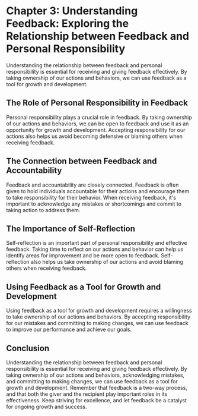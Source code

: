 Chapter 3: Understanding Feedback: Exploring the Relationship between Feedback and Personal Responsibility
==========================================================================================================

Understanding the relationship between feedback and personal responsibility is essential for receiving and giving feedback effectively. By taking ownership of our actions and behaviors, we can use feedback as a tool for growth and development.

The Role of Personal Responsibility in Feedback
-----------------------------------------------

Personal responsibility plays a crucial role in feedback. By taking ownership of our actions and behaviors, we can be open to feedback and use it as an opportunity for growth and development. Accepting responsibility for our actions also helps us avoid becoming defensive or blaming others when receiving feedback.

The Connection between Feedback and Accountability
--------------------------------------------------

Feedback and accountability are closely connected. Feedback is often given to hold individuals accountable for their actions and encourage them to take responsibility for their behavior. When receiving feedback, it's important to acknowledge any mistakes or shortcomings and commit to taking action to address them.

The Importance of Self-Reflection
---------------------------------

Self-reflection is an important part of personal responsibility and effective feedback. Taking time to reflect on our actions and behavior can help us identify areas for improvement and be more open to feedback. Self-reflection also helps us take ownership of our actions and avoid blaming others when receiving feedback.

Using Feedback as a Tool for Growth and Development
---------------------------------------------------

Using feedback as a tool for growth and development requires a willingness to take ownership of our actions and behaviors. By accepting responsibility for our mistakes and committing to making changes, we can use feedback to improve our performance and achieve our goals.

Conclusion
----------

Understanding the relationship between feedback and personal responsibility is essential for receiving and giving feedback effectively. By taking ownership of our actions and behaviors, acknowledging mistakes, and committing to making changes, we can use feedback as a tool for growth and development. Remember that feedback is a two-way process, and that both the giver and the recipient play important roles in its effectiveness. Keep striving for excellence, and let feedback be a catalyst for ongoing growth and success.
